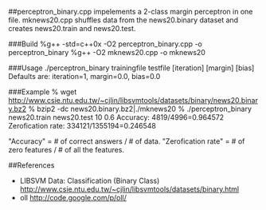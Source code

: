 ##perceptron_binary.cpp
impelements a 2-class margin perceptron in one file. 
mknews20.cpp shuffles data from the news20.binary dataset and creates news20.train and news20.test.

###Build
 %g++ -std=c++0x -O2 perceptron_binary.cpp -o perceptron_binary
 %g++ -O2 mknews20.cpp -o mknews20

###Usage
./perceptron_binary trainingfile testfile [iteration] [margin] [bias]
Defaults are: iteration=1, margin=0.0, bias=0.0

###Example
    % wget http://www.csie.ntu.edu.tw/~cjlin/libsvmtools/datasets/binary/news20.binary.bz2
    % bzip2 -dc news20.binary.bz2|./mknews20
    % ./perceptron_binary news20.train news20.test 10 0.6
    Accuracy: 4819/4996=0.964572
    Zerofication rate: 334121/1355194=0.246548

"Accuracy" = # of correct answers / # of data.
"Zerofication rate" = # of zero features / # of all the features.

##References
 - LIBSVM Data: Classification (Binary Class) http://www.csie.ntu.edu.tw/~cjlin/libsvmtools/datasets/binary.html
 - oll http://code.google.com/p/oll/

